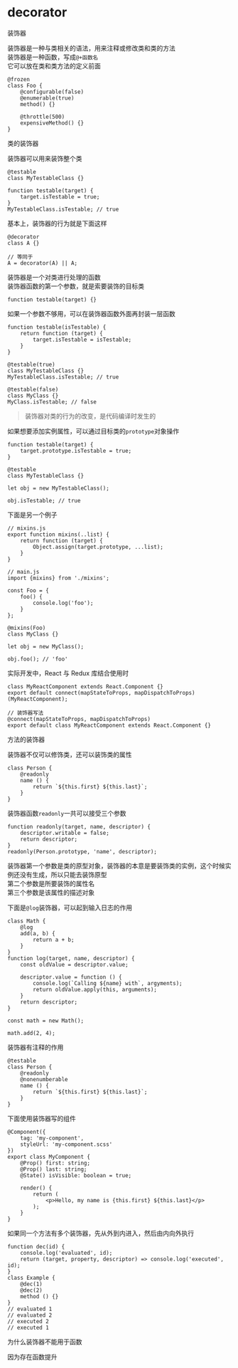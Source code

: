 # decorator

装饰器

装饰器是一种与类相关的语法，用来注释或修改类和类的方法<br />装饰器是一种函数，写成`@+函数名`<br />它可以放在类和类方法的定义前面

```纯文本
@frozen
class Foo {
	@configurable(false)
	@enumerable(true)
	method() {}

	@throttle(500)
	expensiveMethod() {}
}
```


类的装饰器

装饰器可以用来装饰整个类

```纯文本
@testable
class MyTestableClass {}

function testable(target) {
	target.isTestable = true;
}
MyTestableClass.isTestable; // true
```


基本上，装饰器的行为就是下面这样

```纯文本
@decorator
class A {}

// 等同于
A = decorator(A) || A;
```


装饰器是一个对类进行处理的函数<br />装饰器函数的第一个参数，就是索要装饰的目标类

```纯文本
function testable(target) {}
```


如果一个参数不够用，可以在装饰器函数外面再封装一层函数

```纯文本
function testable(isTestable) {
	return function (target) {
		target.isTestable = isTestable;
	}
}

@testable(true)
class MyTestableClass {}
MyTestableClass.isTestable; // true

@testable(false)
class MyClass {}
MyClass.isTestable; // false
```


> 装饰器对类的行为的改变，是代码编译时发生的


如果想要添加实例属性，可以通过目标类的`prototype`对象操作

```纯文本
function testable(target) {
	target.prototype.isTestable = true;
}

@testable
class MyTestableClass {}

let obj = new MyTestableClass();

obj.isTestable; // true
```


下面是另一个例子

```纯文本
// mixins.js
export function mixins(..list) {
	return function (target) {
		Object.assign(target.prototype, ...list);
	}
}

// main.js
import {mixins} from './mixins';

const Foo = {
	foo() {
		console.log('foo');
	}
};

@mixins(Foo)
class MyClass {}

let obj = new MyClass();

obj.foo(); // 'foo'
```


实际开发中，React 与 Redux 库结合使用时

```纯文本
class MyReactComponent extends React.Component {}
export default connect(mapStateToProps, mapDispatchToProps)(MyReactComponent);

// 装饰器写法
@connect(mapStateToProps, mapDispatchToProps)
export default class MyReactComponent extends React.Component {}
```


方法的装饰器

装饰器不仅可以修饰类，还可以装饰类的属性

```纯文本
class Person {
	@readonly
	name () {
		return `${this.first} ${this.last}`;
	}
}
```


装饰器函数`readonly`一共可以接受三个参数

```纯文本
function readonly(target, name, descriptor) {
	descriptor.writable = false;
	return descriptor;
}
readonly(Person.prototype, 'name', descriptor);
```


装饰器第一个参数是类的原型对象，装饰器的本意是要装饰类的实例，这个时候实例还没有生成，所以只能去装饰原型<br />第二个参数是所要装饰的属性名<br />第三个参数是该属性的描述对象

下面是`@log`装饰器，可以起到输入日志的作用

```纯文本
class Math {
	@log
	add(a, b) {
		return a + b;
	}
}
function log(target, name, descriptor) {
	const oldValue = descriptor.value;

	descriptor.value = function () {
		console.log(`Calling ${name} with`, argyments);
		return oldValue.apply(this, arguments);
	}
	return descriptor;
}

const math = new Math();

math.add(2, 4);
```


装饰器有注释的作用

```纯文本
@testable
class Person {
	@readonly
	@nonenumberable
	name () {
		return `${this.first} ${this.last}`;
	}
}
```


下面使用装饰器写的组件

```纯文本
@Component({
	tag: 'my-component',
	styleUrl: 'my-component.scss'
})
export class MyComponent {
	@Prop() first: string;
	@Prop() last: string;
	@State() isVisible: boolean = true;

	render() {
		return (
			<p>Hello, my name is {this.first} ${this.last}</p>
		);
	}
}
```


如果同一个方法有多个装饰器，先从外到内进入，然后由内向外执行

```纯文本
function dec(id) {
	console.log('evaluated', id);
	return (target, property, descriptor) => console.log('executed', id);
}
class Example {
	@dec(1)
	@dec(2)
	method () {}
}
// evaluated 1
// evaluated 2
// executed 2
// executed 1
```


为什么装饰器不能用于函数

因为存在函数提升

